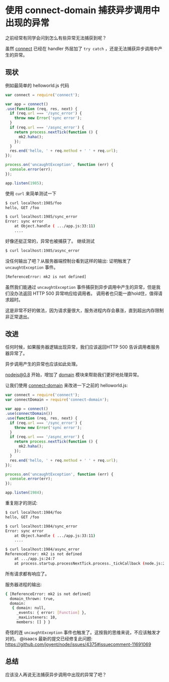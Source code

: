 # 使用 connect-domain 捕获异步调用中出现的异常

之前经常有同学会问到怎么有些异常无法捕获到呢？

虽然 [connect] 已经在 handler 外层加了 `try catch` ，还是无法捕获异步调用中产生的异常。

## 现状

例如最简单的 helloworld.js 代码

```js
var connect = require('connect');

var app = connect()
.use(function (req, res, next) {
  if (req.url === '/sync_error') {
    throw new Error('sync error');
  }
  if (req.url === '/async_error') {
    return process.nextTick(function () {
      mk2.haha();
    });
  }
  res.end('hello, ' + req.method + ' ' + req.url);
});

process.on('uncaughtException', function (err) {
  console.error(err);
});

app.listen(1985);
```

使用 `curl` 来简单测试一下

```bash
$ curl localhost:1985/foo
hello, GET /foo

$ curl localhost:1985/sync_error
Error: sync error
    at Object.handle ( .../app.js:33:11)
    ....
```

好像还挺正常的，异常也被捕获了。 继续测试

```bash
$ curl localhost:1985/async_error
```

没任何输出了吧？从服务器端控制台看到这样的输出: 证明触发了 `uncaughtException` 事件。

```bash
[ReferenceError: mk2 is not defined]
```

虽然我们能通过 `uncaughtException` 事件捕获到异步调用中产生的异常，但是我们没办法返回 HTTP 500 异常响应给调用者。
调用者也只能一直hold住，值得请求超时。

这是非常不好的做法，因为请求量很大，服务进程内存会暴涨，直到超出内存限制非正常退出。

## 改进

任何时候，如果服务器逻辑出现异常，我们应该返回HTTP 500 告诉调用者服务器异常了。

异步调用产生的异常也应该如此处理。

[nodejs@0.8](http://blog.nodejs.org/2012/06/25/node-v0-8-0/) 开始，增加了 [domain] 模块来帮助我们更好地处理异常。

让我们使用 [connect-domain] 来改进一下之前的 helloworld.js:

```js
var connect = require('connect');
var connectDomain = require('connect-domain');

var app = connect()
.use(connectDomain())
.use(function (req, res, next) {
  if (req.url === '/sync_error') {
    throw new Error('sync error');
  }
  if (req.url === '/async_error') {
    return process.nextTick(function () {
      mk2.haha();
    });
  }
  res.end('hello, ' + req.method + ' ' + req.url);
});

process.on('uncaughtException', function (err) {
  console.error(err);
});

app.listen(1984);
```

重复刚才的测试:

```bash
$ curl localhost:1984/foo
hello, GET /foo

$ curl localhost:1984/sync_error
Error: sync error
    at Object.handle ( .../app.js:33:11)
    ....

$ curl localhost:1984/async_error
ReferenceError: mk2 is not defined
    at .../app.js:24:7
    at process.startup.processNextTick.process._tickCallback (node.js:244:9)
```

所有请求都有响应了。

服务器进程的输出: 

```bash
{ [ReferenceError: mk2 is not defined]
  domain_thrown: true,
  domain: 
   { domain: null,
     _events: { error: [Function] },
     _maxListeners: 10,
     members: [] } }
```

奇怪的连 `uncaughtException` 事件也触发了。这按我的思维来说，不应该触发才对的。
@isaacs 最新的提交已经修复此问题: https://github.com/joyent/node/issues/4375#issuecomment-11691069 

## 总结

应该没人再说无法捕获异步调用中出现的异常了吧？



 [connect-domain]: https://github.com/baryshev/connect-domain
 [connect]: https://github.com/senchalabs/connect
 [domain]: http://nodejs.org/api/domain.html
